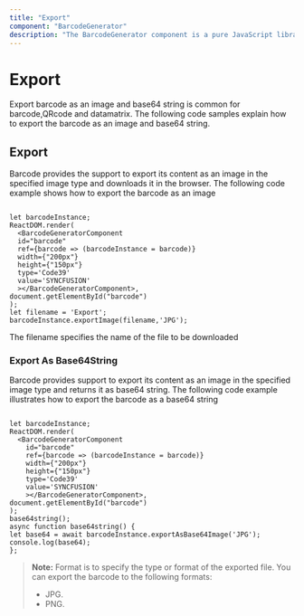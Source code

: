 ```yaml
---
title: "Export"
component: "BarcodeGenerator"
description: "The BarcodeGenerator component is a pure JavaScript library which will convert a string to barcode and show it to the user. This supports the major 1D and 2D barcodes including the coda bar, code 128, QR Code."
---
```


# Export

Export barcode as an image and base64 string is common for barcode,QRcode and datamatrix. The following code samples explain how to export the barcode as an image and base64 string.

## Export

Barcode provides the support to export its content as an image in the specified image type and downloads it in the browser.
The following code example shows how to export the barcode as an image

```tsx

let barcodeInstance;
ReactDOM.render(
  <BarcodeGeneratorComponent
  id="barcode"
  ref={barcode => (barcodeInstance = barcode)}
  width={"200px"}
  height={"150px"}
  type='Code39'
  value='SYNCFUSION'
  ></BarcodeGeneratorComponent>,
document.getElementById("barcode")
);
let filename = 'Export';
barcodeInstance.exportImage(filename,'JPG');

```

The filename specifies the name of the file to be downloaded

### Export As Base64String

Barcode provides support to export its content as an image in the specified image type and returns it as base64 string.
The following code example illustrates how to export the barcode as a base64 string

```tsx

let barcodeInstance;
ReactDOM.render(
  <BarcodeGeneratorComponent
    id="barcode"
    ref={barcode => (barcodeInstance = barcode)}
    width={"200px"}
    height={"150px"}
    type='Code39'
    value='SYNCFUSION'
    ></BarcodeGeneratorComponent>,
document.getElementById("barcode")
);
base64string();
async function base64string() {
let base64 = await barcodeInstance.exportAsBase64Image('JPG');
console.log(base64);
};

```

>**Note:**
>Format is to specify the type or format of the exported file. You can export the barcode to the following formats:
>* JPG.
>* PNG.